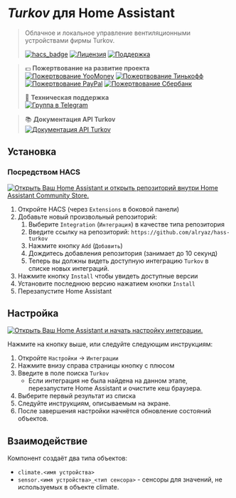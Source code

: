 # _Turkov_ для Home Assistant
> Облачное и локальное управление вентиляционными устройствами фирмы Turkov.
>
> [![hacs_badge](https://img.shields.io/badge/HACS-Default-41BDF5.svg?style=for-the-badge)](https://github.com/custom-components/hacs)
> [![Лицензия](https://img.shields.io/badge/%D0%9B%D0%B8%D1%86%D0%B5%D0%BD%D0%B7%D0%B8%D1%8F-MIT-yellow.svg?style=for-the-badge)](https://opensource.org/licenses/MIT)
> [![Поддержка](https://img.shields.io/badge/%D0%9F%D0%BE%D0%B4%D0%B4%D0%B5%D1%80%D0%B6%D0%B8%D0%B2%D0%B0%D0%B5%D1%82%D1%81%D1%8F%3F-%D0%B4%D0%B0-green.svg?style=for-the-badge)](https://github.com/alryaz/hass-pandora-cas/graphs/commit-activity)

> 💵 **Пожертвование на развитие проекта**  
> [![Пожертвование YooMoney](https://img.shields.io/badge/YooMoney-8B3FFD.svg?style=for-the-badge)](https://yoomoney.ru/to/410012369233217)
> [![Пожертвование Тинькофф](https://img.shields.io/badge/Tinkoff-F8D81C.svg?style=for-the-badge)](https://www.tinkoff.ru/cf/3g8f1RTkf5G)
> [![Пожертвование PayPal](https://img.shields.io/badge/PayPal-159BD7.svg?style=for-the-badge)](https://www.paypal.me/alryaz)
> [![Пожертвование Cбербанк](https://img.shields.io/badge/Сбербанк-green.svg?style=for-the-badge)](https://www.sberbank.com/ru/person/dl/jc?linkname=3pDgknI7FY3z7tJnN)
>
> 💬 **Техническая поддержка**  
> [![Группа в Telegram](https://img.shields.io/endpoint?url=https%3A%2F%2Ftg.sumanjay.workers.dev%2Falryaz_ha_addons&style=for-the-badge)](https://telegram.dog/alryaz_ha_addons)

> 📚 **Документация API Turkov**  
> [![Документация API Turkov](https://img.shields.io/badge/Turkov-Wiki-111111.svg?style=for-the-badge)](https://wiki.turkov.ru/ru/equipment/wifi/pool)

## Установка
### Посредством HACS

[![Открыть Ваш Home Assistant и открыть репозиторий внутри Home Assistant Community Store.](https://my.home-assistant.io/badges/hacs_repository.svg)](https://my.home-assistant.io/redirect/hacs_repository/?owner=alryaz&repository=hass-turkov&category=integration)

1. Откройте HACS (через `Extensions` в боковой панели)
1. Добавьте новый произвольный репозиторий:
   1. Выберите `Integration` (`Интеграция`) в качестве типа репозитория
   1. Введите ссылку на репозиторий: `https://github.com/alryaz/hass-turkov`
   1. Нажмите кнопку `Add` (`Добавить`)
   1. Дождитесь добавления репозитория (занимает до 10 секунд)
   1. Теперь вы должны видеть доступную интеграцию `Turkov` в списке новых интеграций.
1. Нажмите кнопку `Install` чтобы увидеть доступные версии
1. Установите последнюю версию нажатием кнопки `Install`
1. Перезапустите Home Assistant

## Настройка

[![Открыть Ваш Home Assistant и начать настройку интеграции.](https://my.home-assistant.io/badges/config_flow_start.svg)](https://my.home-assistant.io/redirect/config_flow_start/?domain=turkov)

Нажмите на кнопку выше, или следуйте следующим инструкциям:
1. Откройте `Настройки` -> `Интеграции`
1. Нажмите внизу справа страницы кнопку с плюсом
1. Введите в поле поиска `Turkov`  
   - Если интеграция не была найдена на данном этапе, перезапустите Home Assistant и очистите кеш браузера.
1. Выберите первый результат из списка
2. Следуйте инструкциям, описываемым на экране.
1. После завершения настройки начнётся обновление состояний объектов.

## Взаимодействие

Компонент создаёт два типа объектов:
- `climate.<имя устройства>`
- `sensor.<имя устройства>_<тип сенсора>` - сенсоры для значений, не используемых в объекте climate.
